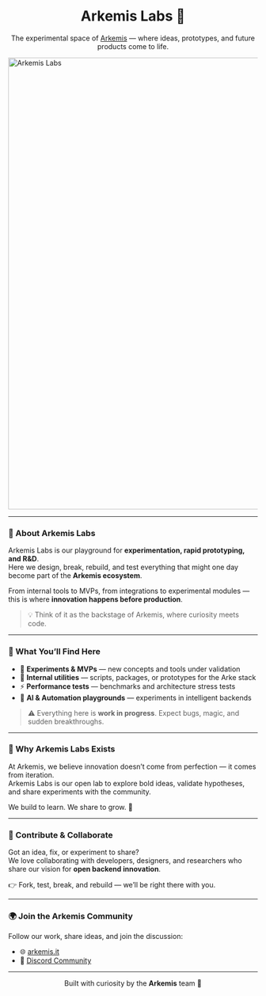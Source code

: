 <h1 align="center">Arkemis Labs 🧪</h1>

<p align="center">The experimental space of <a href="https://arkemis.it">Arkemis</a> — where ideas, prototypes, and future products come to life.</p>

<img width="1000" height="913" alt="Arkemis Labs" src="https://github.com/user-attachments/assets/b5ceaf08-049e-4e09-bd40-e8de31f54d9b" />

---

### 🚀 About Arkemis Labs

Arkemis Labs is our playground for **experimentation, rapid prototyping, and R&D**.  
Here we design, break, rebuild, and test everything that might one day become part of the **Arkemis ecosystem**.

From internal tools to MVPs, from integrations to experimental modules — this is where **innovation happens before production**.

> 💡 Think of it as the backstage of Arkemis, where curiosity meets code.

---

### 🧩 What You’ll Find Here

- 🧠 **Experiments & MVPs** — new concepts and tools under validation  
- 🔧 **Internal utilities** — scripts, packages, or prototypes for the Arke stack  
- ⚡ **Performance tests** — benchmarks and architecture stress tests  
- 🤖 **AI & Automation playgrounds** — experiments in intelligent backends  

> ⚠️ Everything here is **work in progress**. Expect bugs, magic, and sudden breakthroughs.

---

### 🧬 Why Arkemis Labs Exists

At Arkemis, we believe innovation doesn’t come from perfection — it comes from iteration.  
Arkemis Labs is our open lab to explore bold ideas, validate hypotheses, and share experiments with the community.

We build to learn. We share to grow. 🌱  

---

### 🤝 Contribute & Collaborate

Got an idea, fix, or experiment to share?  
We love collaborating with developers, designers, and researchers who share our vision for **open backend innovation**.

👉 Fork, test, break, and rebuild — we’ll be right there with you.  

---

### 🌍 Join the Arkemis Community

Follow our work, share ideas, and join the discussion:

- 🌐 [arkemis.it](https://arkemis.it)  
- 💬 [Discord Community](https://discord.gg/zAjmZYHXp7)  

---

<p align="center">Built with curiosity by the <strong>Arkemis</strong> team 🖤</p>
